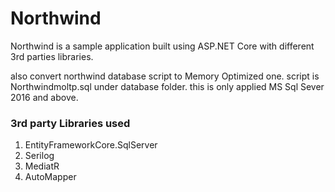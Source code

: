 # Northwind
Northwind is a sample application built using ASP.NET Core with different 3rd parties libraries. 

also convert northwind database script to Memory Optimized one. script is  Northwindmoltp.sql under database folder. this is only applied MS Sql Sever 2016 and above.

### 3rd party Libraries used
1. EntityFrameworkCore.SqlServer
2. Serilog
3. MediatR
4. AutoMapper